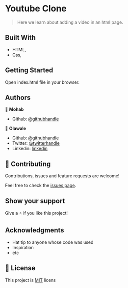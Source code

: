 # Youtube Clone

> Here we learn about adding a video in an html page.

## Built With

- HTML,
- Css,

## Getting Started

Open index.html file in your browser.

## Authors

👤 **Mohab**

- Github: [@githubhandle](https://github.com/mohabakram)

👤 **Olawale**

- Github: [@githubhandle](https://github.com/OlawaleJoseph)
- Twitter: [@twitterhandle](https://twitter.com/twitterhandle)
- Linkedin: [linkedin](https://linkedin.com/linkedinhandle)

## 🤝 Contributing

Contributions, issues and feature requests are welcome!

Feel free to check the [issues page](issues/).

## Show your support

Give a ⭐️ if you like this project!

## Acknowledgments

- Hat tip to anyone whose code was used
- Inspiration
- etc

## 📝 License

This project is [MIT](lic.url) licens
